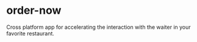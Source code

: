 # order-now
Cross platform app for accelerating the interaction with the waiter in your favorite restaurant.
